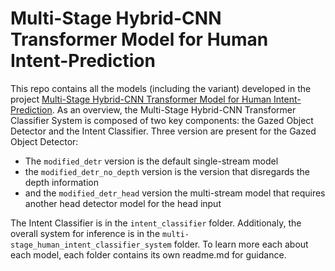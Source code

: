 # Multi-Stage Hybrid-CNN Transformer Model for Human Intent-Prediction
This repo contains all the models (including the variant) developed in the project [ Multi-Stage Hybrid-CNN Transformer Model for Human Intent-Prediction](). As an overview, the Multi-Stage Hybrid-CNN Transformer Classifier System is composed of two key components: the Gazed Object Detector and the Intent Classifier.
Three version are present for the Gazed Object Detector:
- The `modified_detr` version is the default single-stream model
- the `modified_detr_no_depth` version is the version that disregards the depth information
- and the `modified_detr_head` version the multi-stream model that requires another head detector model for the head input

The Intent Classifier is in the `intent_classifier` folder.
Additionaly, the overall system for inference is in the `multi-stage_human_intent_classifier_system` folder. To learn more each about each model, each folder contains its own readme.md for guidance.
